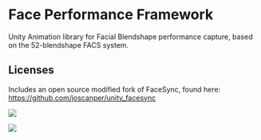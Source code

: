 # Face Performance Framework
Unity Animation library for Facial Blendshape performance capture, based on the 52-blendshape FACS system.



## Licenses
Includes an open source modified fork of FaceSync, found here: https://github.com/joscanper/unity_facesync


![](https://github.com/joscanper/untiy_facesync/blob/master/FaceSync/Demo/example.png)

![](https://github.com/joscanper/untiy_facesync/blob/master/FaceSync/Demo/facesync.gif)
